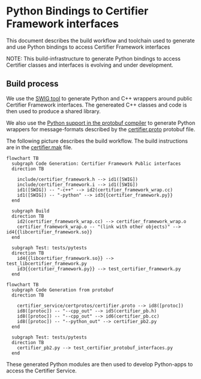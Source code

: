 # Python Bindings to Certifier Framework interfaces

This document describes the build workflow and toolchain used to generate and
use Python bindings to access Certifier Framework interfaces

NOTE: This build-infrastructure to generate Python bindings to access
Certifier classes and interfaces is evolving and under development.

## Build process

We use the [SWIG tool](https://www.swig.org/) to generate Python and C++ wrappers
around public Certifier Framework interfaces. The genereated C++ classes and code
is then used to produce a shared library.

We also use the
[Python support in the protobuf compiler](https://protobuf.dev/getting-started/pythontutorial/)
to generate Python wrappers for message-formats described by the
[certifier.proto](../certifier_service/certprotos/certifier.proto)
protobuf file.

The following picture describes the build workflow.
The build instructions are in the [certifier.mak](../src/certifier.mak) file.

```mermaid
flowchart TB
  subgraph Code Generation: Certifier Framework Public interfaces
  direction TB

    include/certifier_framework.h --> id1([SWIG])
    include/certifier_framework.i --> id1([SWIG])
    id1([SWIG]) -- "-c++" --> id2(certifier_framework_wrap.cc)
    id1([SWIG]) -- "-python" --> id3{{certifier_framework.py}}
  end

  subgraph Build
  direction TB
    id2(certifier_framework_wrap.cc) --> certifier_framework_wrap.o
    certifier_framework_wrap.o -- "(link with other objects)" --> id4{{libcertifier_framework.so}}
  end

  subgraph Test: tests/pytests
  direction TB
    id4{{libcertifier_framework.so}} --> test_libcertifier_framework.py
    id3{{certifier_framework.py}} --> test_certifier_framework.py
  end
```

```mermaid
flowchart TB
  subgraph Code Generation from protobuf
  direction TB

    certifier_service/certprotos/certifier.proto --> id8([protoc])
    id8([protoc]) -- "--cpp_out" --> id5(certifier_pb.h)
    id8([protoc]) -- "--cpp_out" --> id6(certifier_pb.cc)
    id8([protoc]) -- "--python_out" --> certifier_pb2.py
  end

  subgraph Test: tests/pytests
  direction TB
    certifier_pb2.py --> test_certifier_protobuf_interfaces.py
  end
```

These generated Python modules are then used to develop Python-apps to access
the Certifier Service.

